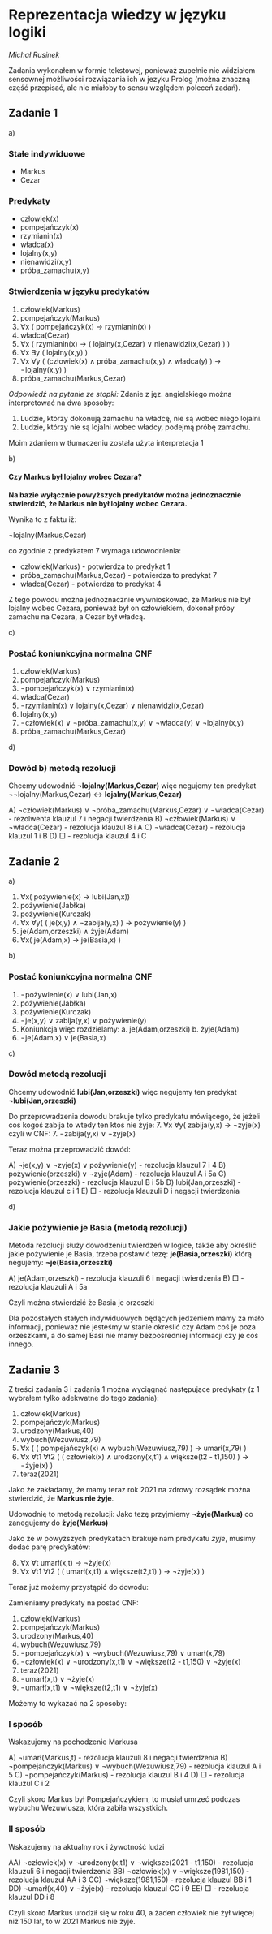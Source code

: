 # Reprezentacja wiedzy w języku logiki

*Michał Rusinek*

Zadania wykonałem w formie tekstowej, ponieważ zupełnie nie widziałem sensownej możliwości rozwiązania ich w jezyku Prolog (można znaczną część przepisać, ale nie miałoby to sensu względem poleceń zadań).

## Zadanie 1

a)

### Stałe indywiduowe

- Markus
- Cezar

### Predykaty

- człowiek(x)
- pompejańczyk(x)
- rzymianin(x)
- władca(x)
- lojalny(x,y)
- nienawidzi(x,y)
- próba_zamachu(x,y)

### Stwierdzenia w języku predykatów

1. człowiek(Markus)
2. pompejańczyk(Markus)
3. $\forall$x ( pompejańczyk(x) $\rightarrow$ rzymianin(x) )
4. władca(Cezar)
5. $\forall$x ( rzymianin(x) $\rightarrow$ ( lojalny(x,Cezar) $\vee$ nienawidzi(x,Cezar) ) )
6. $\forall$x $\exists$y ( lojalny(x,y) )
7. $\forall$x $\forall$y ( (człowiek(x) $\wedge$ próba_zamachu(x,y) $\wedge$ władca(y) ) $\rightarrow$ $\neg$lojalny(x,y) )
8. próba_zamachu(Markus,Cezar)

*Odpowiedź na pytanie ze stopki:*
Zdanie z jęz. angielskiego można interpretować na dwa sposoby:

1. Ludzie, którzy dokonują zamachu na władcę, nie są wobec niego lojalni.
2. Ludzie, którzy nie są lojalni wobec władcy, podejmą próbę zamachu.

Moim zdaniem w tłumaczeniu została użyta interpretacja 1

b)

#### Czy Markus był lojalny wobec Cezara?

**Na bazie wyłącznie powyższych predykatów można jednoznacznie stwierdzić, że Markus nie był lojalny wobec Cezara.**

Wynika to z faktu iż:

$\neg$lojalny(Markus,Cezar)

co zgodnie z predykatem 7 wymaga udowodnienia:

- człowiek(Markus) - potwierdza to predykat 1
- próba_zamachu(Markus,Cezar) - potwierdza to predykat 7
- władca(Cezar) - potwierdza to predykat 4

Z tego powodu można jednoznacznie wywnioskować, że Markus nie był lojalny wobec Cezara, ponieważ był on człowiekiem, dokonał próby zamachu na Cezara, a Cezar był władcą.

c)

### Postać koniunkcyjna normalna CNF

1. człowiek(Markus)
2. pompejańczyk(Markus)
3. $\neg$pompejańczyk(x) $\vee$ rzymianin(x)
4. władca(Cezar)
5. $\neg$rzymianin(x) $\vee$ lojalny(x,Cezar) $\vee$ nienawidzi(x,Cezar)
6. lojalny(x,y)
7. $\neg$człowiek(x) $\vee$ $\neg$próba_zamachu(x,y) $\vee$ $\neg$władca(y) $\vee$ $\neg$lojalny(x,y)
8. próba_zamachu(Markus,Cezar)

d)

### Dowód b) metodą rezolucji

Chcemy udowodnić
**$\neg$lojalny(Markus,Cezar)**
więc negujemy ten predykat
$\neg$$\neg$lojalny(Markus,Cezar) $\leftrightarrow$ **lojalny(Markus,Cezar)**

A) $\neg$człowiek(Markus) $\vee$ $\neg$próba_zamachu(Markus,Cezar) $\vee$ $\neg$władca(Cezar) - rezolwenta klauzul 7 i negacji twierdzenia
B) $\neg$człowiek(Markus) $\vee$ $\neg$władca(Cezar) - rezolucja klauzul 8 i A
C) $\neg$władca(Cezar) - rezolucja klauzul 1 i B
D) $\Box$ - rezolucja klauzul 4 i C

## Zadanie 2

a)

1. $\forall$x( pożywienie(x) $\rightarrow$ lubi(Jan,x))
2. pożywienie(Jabłka)
3. pożywienie(Kurczak)
4. $\forall$x $\forall$y( ( je(x,y) $\wedge$ $\neg$zabija(y,x) ) $\rightarrow$ pożywienie(y) )
5. je(Adam,orzeszki) $\wedge$ żyje(Adam)
6. $\forall$x( je(Adam,x) $\rightarrow$ je(Basia,x) )

b)

### Postać koniunkcyjna normalna CNF

1. $\neg$pożywienie(x) $\vee$ lubi(Jan,x)
2. pożywienie(Jabłka)
3. pożywienie(Kurczak)
4. $\neg$je(x,y) $\vee$ zabija(y,x) $\vee$ pożywienie(y)
5. Koniunkcja więc rozdzielamy:
  a. je(Adam,orzeszki)
  b. żyje(Adam)
6. $\neg$je(Adam,x) $\vee$ je(Basia,x)

c)

### Dowód metodą rezolucji

Chcemy udowodnić
**lubi(Jan,orzeszki)**
więc negujemy ten predykat
**$\neg$lubi(Jan,orzeszki)**

Do przeprowadzenia dowodu brakuje tylko predykatu mówiącego, że jeżeli coś kogoś zabija to wtedy ten ktoś nie żyje:
7. $\forall$x $\forall$y( zabija(y,x) $\rightarrow$ $\neg$zyje(x)
czyli w CNF:
7. $\neg$zabija(y,x) $\vee$ $\neg$zyje(x)

Teraz można przeprowadzić dowód:

A) $\neg$je(x,y) $\vee$ $\neg$zyje(x) $\vee$ pożywienie(y) - rezolucja klauzul 7 i 4
B) pożywienie(orzeszki) $\vee$ $\neg$zyje(Adam) - rezolucja klauzul A i 5a
C) pożywienie(orzeszki) - rezolucja klauzul B i 5b
D) lubi(Jan,orzeszki) - rezolucja klauzul c i 1
E) $\Box$ - rezolucja klauzuli D i negacji twierdzenia

d)

### Jakie pożywienie je Basia (metodą rezolucji)

Metoda rezolucji służy dowodzeniu twierdzeń w logice, także aby określić jakie pożywienie je Basia, trzeba postawić tezę:
**je(Basia,orzeszki)**
którą negujemy:
**$\neg$je(Basia,orzeszki)**

A) je(Adam,orzeszki) - rezolucja klauzuli 6 i negacji twierdzenia
B) $\Box$ - rezolucja klauzuli A i 5a

Czyli można stwierdzić że Basia je orzeszki

Dla pozostałych stałych indywiduowych będących jedzeniem mamy za mało informacji, ponieważ nie jesteśmy w stanie określić czy Adam coś je poza orzeszkami, a do samej Basi nie mamy bezpośredniej informacji czy je coś innego.

## Zadanie 3

Z treści zadania 3 i zadania 1 można wyciągnąć następujące predykaty (z 1 wybrałem tylko adekwatne do tego zadania):

1. człowiek(Markus)
2. pompejańczyk(Markus)
3. urodzony(Markus,40)
4. wybuch(Wezuwiusz,79)
5. $\forall$x ( ( pompejańczyk(x) $\wedge$ wybuch(Wezuwiusz,79) ) $\rightarrow$ umarł(x,79) )
6. $\forall$x $\forall$t1 $\forall$t2 ( ( człowiek(x) $\wedge$ urodzony(x,t1) $\wedge$ większe(t2 - t1,150) ) $\rightarrow$ $\neg$żyje(x) )
7. teraz(2021)

Jako że zakładamy, że mamy teraz rok 2021 na zdrowy rozsądek można stwierdzić, że **Markus nie żyje**.

Udowodnię to metodą rezolucji:
Jako tezę przyjmiemy
**$\neg$żyje(Markus)**
co zanegujemy do
**żyje(Markus)**

Jako że w powyższych predykatach brakuje nam predykatu *żyje*, musimy dodać parę predykatów:

8. $\forall$x $\forall$t umarł(x,t) $\rightarrow$ $\neg$żyje(x)
9. $\forall$x $\forall$t1 $\forall$t2 ( ( umarł(x,t1) $\wedge$ większe(t2,t1) ) $\rightarrow$ $\neg$żyje(x) )

Teraz już możemy przystąpić do dowodu:

Zamieniamy predykaty na postać CNF:

1. człowiek(Markus)
2. pompejańczyk(Markus)
3. urodzony(Markus,40)
4. wybuch(Wezuwiusz,79)
5. $\neg$pompejańczyk(x) $\vee$ $\neg$wybuch(Wezuwiusz,79) $\vee$ umarł(x,79)
6. $\neg$człowiek(x) $\vee$ $\neg$urodzony(x,t1) $\vee$ $\neg$większe(t2 - t1,150) $\vee$ $\neg$żyje(x)
7. teraz(2021)
8. $\neg$umarł(x,t) $\vee$ $\neg$żyje(x)
9. $\neg$umarł(x,t1) $\vee$ $\neg$większe(t2,t1) $\vee$ $\neg$żyje(x)

Możemy to wykazać na 2 sposoby:

### I sposób

Wskazujemy na pochodzenie Markusa

A) $\neg$umarł(Markus,t) - rezolucja klauzuli 8 i negacji twierdzenia
B) $\neg$pompejańczyk(Markus) $\vee$ $\neg$wybuch(Wezuwiusz,79) - rezolucja klauzul A i 5
C) $\neg$pompejańczyk(Markus) - rezolucja klauzul B i 4
D) $\Box$ - rezolucja klauzul C i 2

Czyli skoro Markus był Pompejańczykiem, to musiał umrzeć podczas wybuchu Wezuwiusza, która zabiła wszystkich.

### II sposób

Wskazujemy na aktualny rok i żywotność ludzi

AA) $\neg$człowiek(x) $\vee$ $\neg$urodzony(x,t1) $\vee$ $\neg$większe(2021 - t1,150) - rezolucja klauzuli 6 i negacji twierdzenia
BB) $\neg$człowiek(x) $\vee$ $\neg$większe(1981,150) - rezolucja klauzul AA i 3
CC) $\neg$większe(1981,150) - rezolucja klauzul BB i 1
DD) $\neg$umarł(x,40) $\vee$ $\neg$żyje(x) - rezolucja klauzul CC i 9
EE) $\Box$ - rezolucja klauzul DD i 8

Czyli skoro Markus urodził się w roku 40, a żaden człowiek nie żył więcej niż 150 lat, to w 2021 Markus nie żyje.